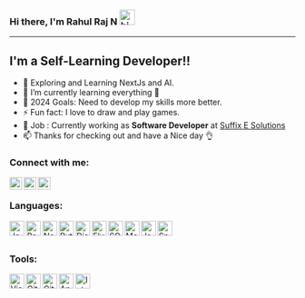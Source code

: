 ### Hi there, I'm Rahul Raj N <img src="https://user-images.githubusercontent.com/1303154/88677602-1635ba80-d120-11ea-84d8-d263ba5fc3c0.gif" width="27px" height="27px" alt="hi">

---

## I'm a Self-Learning Developer!!

- 👀 Exploring and Learning NextJs and AI.
- 🌱 I’m currently learning everything 🤣
- 🥅 2024 Goals: Need to develop my skills more better.
- ⚡ Fun fact: I love to draw and play games.
- 🏢 Job : Currently working as <b>Software Developer</b> at [Suffix E Solutions](https://www.suffixesolutions.com/)
- 📫 Thanks for checking out and have a Nice day 👌


### Connect with me:

[<img align="left" alt="Rahul Raj N| LinkedIn" title="LinkedIn" width="22px" src="https://cdn.jsdelivr.net/gh/devicons/devicon/icons/linkedin/linkedin-original.svg" />][linkedin]
[<img align="left" alt="_.rxhulrxj._| Instagram" title="Instagram" width="22px" src="https://img.icons8.com/color/48/000000/instagram-new--v2.png" />][instagram]
[<img align="left" alt="Rahul Raj N| Stackoverflow" title="Stackoverflow" width="22px" src="https://img.icons8.com/color/48/000000/stackoverflow.png" />][stackoverflow]

<br />

### Languages:


<img align="left" alt="JavaScript" title="JavaScript" width="26px" src="https://img.icons8.com/?size=256&id=Nkym0Ujb8VGI&format=png" />
<img align="left" alt="React" title="React" width="26px" src="https://img.icons8.com/?size=256&id=NfbyHexzVEDk&format=png" />
<img align="left" alt="Node.js" title="Node.js" width="26px" src="https://img.icons8.com/?size=256&id=54087&format=png" />
<img align="left" alt="Python" title="Python" width="26px" src="https://cdn.jsdelivr.net/gh/devicons/devicon/icons/python/python-original.svg" />
<img align="left" alt="Django" title="Django" width="26px" src="https://static.djangoproject.com/img/logos/django-logo-positive.png" />
<img align="left" alt="Flutter" title="Flutter" width="26px" src="https://img.icons8.com/?size=256&id=7I3BjCqe9rjG&format=png" />
<img align="left" alt="SQL" title="SQL" width="26px" src="https://img.icons8.com/?size=256&id=9nLaR5KFGjN0&format=png" />
<img align="left" alt="MongoDB" title="MongoDB" width="26px" src="https://cdn.jsdelivr.net/gh/devicons/devicon/icons/mongodb/mongodb-original.svg" />
<img align="left" alt="Java" title="Java" width="26px" src="https://cdn.jsdelivr.net/gh/devicons/devicon/icons/java/java-original-wordmark.svg" />
<img align="left" alt="Spring Boot" title="Spring Boot" width="26px" src="https://cdn.jsdelivr.net/gh/devicons/devicon/icons/spring/spring-original-wordmark.svg" />

<br />
<br />

### Tools:

<img align="left" alt="Visual Studio Code" title="Visual Studio Code" width="26px" src="https://img.icons8.com/?size=256&id=9OGIyU8hrxW5&format=png" />
<img align="left" alt="Git" title="Git" width="26px" src="https://cdn.jsdelivr.net/gh/devicons/devicon/icons/git/git-original.svg" />
<img align="left" alt="GitHub" title="GitHub" width="26px" src="https://img.icons8.com/plasticine/100/000000/github.png" />
<img align="left" alt="Android Studio" title="Android Studio" width="26px" src="https://cdn.jsdelivr.net/gh/devicons/devicon/icons/androidstudio/androidstudio-original.svg" />
<img align="left" alt="Intellij" title="Intellij" width="26px" src="https://cdn.jsdelivr.net/gh/devicons/devicon/icons/intellij/intellij-original-wordmark.svg" />

<br />
<br />

<!-- --- -->

[instagram]: https://www.instagram.com/_.rxhulrxj._
[linkedin]: https://www.linkedin.com/in/rahulraj2392
[stackoverflow]: https://stackoverflow.com/users/16993232/rahul-raj-n

<!-- ![Rahul Raj N's github stats](https://github-readme-stats.vercel.app/api?username=Rxhulrxj&show_icons=true) -->
